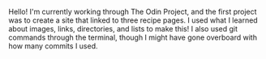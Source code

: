 Hello! I'm currently working through The Odin Project, and the first project was to create a site that linked to three recipe pages. I used what I learned about images, links, directories, and lists to make this! I also used git commands through the terminal, though I might have gone overboard with how many commits I used.
